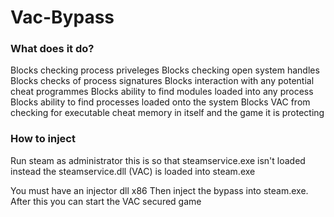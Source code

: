 # Vac-Bypass

### What does it do?
Blocks checking process priveleges
Blocks checking open system handles
Blocks checks of process signatures
Blocks interaction with any potential cheat programmes
Blocks ability to find modules loaded into any process
Blocks ability to find processes loaded onto the system
Blocks VAC from checking for executable cheat memory in itself and the game it is protecting

### How to inject
Run steam as administrator this is so that steamservice.exe isn't loaded instead the steamservice.dll (VAC) is loaded into steam.exe

You must have an injector dll x86
Then inject the bypass into steam.exe. After this you can start the VAC secured game
